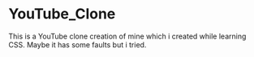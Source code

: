 # YouTube_Clone
This is a YouTube clone creation of mine which i created while learning CSS. Maybe it has some faults but i tried.
